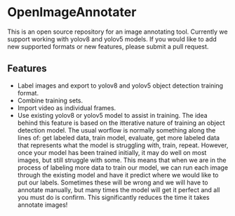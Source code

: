 # OpenImageAnnotater 
This is an open source repository for an image annotating tool. Currently we support working with yolov8 and yolov5 models. If you would like to add new supported formats or new features, please submit a pull request.

## Features
* Label images and export to yolov8 and yolov5 object detection training format.
* Combine training sets.
* Import video as individual frames.
* Use existing yolov8 or yolov5 model to assist in training. The idea behind this feature is based on the itterative nature of training an object detection model. The usual worflow is normally something along the lines of: get labeled data, train model, evaluate, get more labeled data that represents what the model is struggling with, train, repeat. However, once your model has been trained initially, it may do well on most images, but still struggle with some. This means that when we are in the process of labeling more data to train our model, we can run each image through the existing model and have it predict where we would like to put our labels. Sometimes these will be wrong and we will have to annotate manually, but many times the model will get it perfect and all you must do is confirm. This significantly reduces the time it takes annotate images! 

